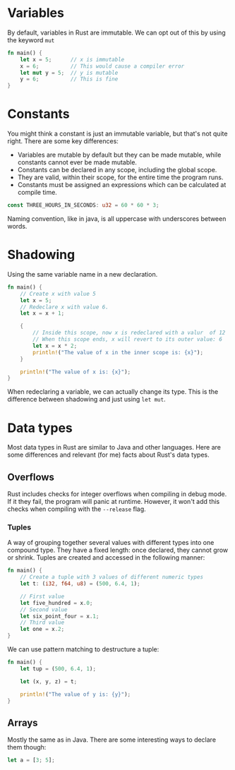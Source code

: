 # Variables
By default, variables in Rust are immutable.
We can opt out of this by using the keyword ```mut```
```Rust
fn main() {
	let x = 5;      // x is immutable
	x = 6;          // This would cause a compiler error
    let mut y = 5;  // y is mutable
    y = 6;          // This is fine
}
```
# Constants
You might think a constant is just an immutable variable, but that's not quite right. There are some key differences:
- Variables are mutable by default but they can be made mutable, while constants cannot ever be made mutable.
- Constants can be declared in any scope, including the global scope.
- They are valid, within their scope, for the entire time the program runs.
- Constants must be assigned an expressions which can be calculated at compile time.
```rust
const THREE_HOURS_IN_SECONDS: u32 = 60 * 60 * 3;
```
Naming convention, like in java, is all uppercase with underscores between words.
# Shadowing
Using the same variable name in a new declaration.
```rust
fn main() {
	// Create x with value 5
    let x = 5;
	// Redeclare x with value 6.
    let x = x + 1;

    {
	    // Inside this scope, now x is redeclared with a valur  of 12
	    // When this scope ends, x will revert to its outer value: 6
        let x = x * 2;
        println!("The value of x in the inner scope is: {x}");
    }

    println!("The value of x is: {x}");
}
```
When redeclaring a variable, we can actually change its type. This is the difference between shadowing and just using ```let mut```.
# Data types
Most data types in Rust are similar to Java and other languages. Here are some differences and relevant (for me) facts about Rust's data types.
## Overflows
Rust includes checks for integer overflows when compiling in debug mode. If it they fail, the program will panic at runtime.
However, it won't add this checks when compiling with the ```--release``` flag.
### Tuples
A way of grouping together several values with different types into one compound type. They have a fixed length: once declared, they cannot grow or shrink.
Tuples are created and accessed in the following manner:
```rust
fn main() {
	// Create a tuple with 3 values of different numeric types
    let t: (i32, f64, u8) = (500, 6.4, 1);

	// First value
	let five_hundred = x.0;
	// Second value
    let six_point_four = x.1;
	// Third value
    let one = x.2;
}
```
We can use pattern matching to destructure a tuple:
```rust
fn main() {
    let tup = (500, 6.4, 1);

    let (x, y, z) = t;

    println!("The value of y is: {y}");
}
```
## Arrays
Mostly the same as in Java. There are some interesting ways to declare them though:
```rust
let a = [3; 5];
```
